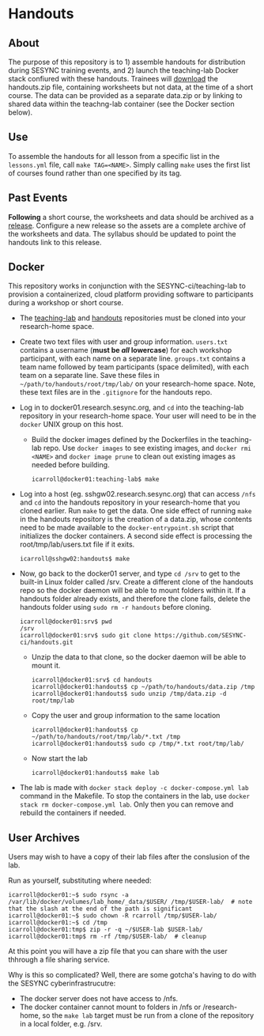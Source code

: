 # Handouts

## About

The purpose of this repository is to 1) assemble handouts for distribution during SESYNC training events, and 2) launch the teaching-lab Docker stack confiured with these handouts. Trainees will [download] the handouts.zip file, containing worksheets but not data, at the time of a short course. The data
can be provided as a separate data.zip or by linking to shared data within the teachng-lab container (see the Docker section below).

## Use

To assemble the handouts for all lesson from a specific list in the `lessons.yml` file, call `make TAG=<NAME>`. Simply calling `make` uses the first list of courses found rather than one specified by its tag.

## Past Events

**Following** a short course, the worksheets and data should be archived as a [release]. Configure a new release so the assets are a complete archive of the worksheets and data. The syllabus should be updated to point the handouts link to this release.

[release]: ../../releases
[download]: ../../archive/latest.zip

## Docker

This repository works in conjunction with the SESYNC-ci/teaching-lab to provision a containerized, cloud platform providing software to participants during a workshop or short course.

- The [teaching-lab](https://github.com/sesync-ci/teaching-lab) and [handouts](https://github.com/SESYNC-ci/handouts.git) repositories must be cloned into your research-home space.  

- Create two text files with user and group information.  `users.txt` contains a username (**must be _all_ lowercase**) for each workshop participant, with each name on a separate line.  `groups.txt` contains a team name followed by team participants (space delimited), with each team on a separate line.  Save these files in `~/path/to/handouts/root/tmp/lab/` on your research-home space.  Note, these text files are in the `.gitignore` for the handouts repo. 

- Log in to docker01.research.sesync.org, and `cd` into the teaching-lab repository in your research-home space.  Your user will need to be in the `docker` UNIX group on this host.

  - Build the docker images defined by the Dockerfiles in the teaching-lab repo. Use `docker images` to see existing images, and `docker rmi <NAME>` and `docker image prune` to clean out existing images as needed before building.
    ```
    icarroll@docker01:teaching-lab$ make 
    ```

- Log into a host (eg. sshgw02.research.sesync.org) that can access `/nfs` and `cd` into the handouts repository in your research-home that you cloned earlier.  Run `make` to get the data. One side effect of running `make` in the handouts repository is the creation of a data.zip, whose contents need to be made available to the `docker-entrypoint.sh` script that initializes the docker containers. A second side effect is processing the root/tmp/lab/users.txt file if it exits.
    ```
    icarroll@sshgw02:handouts$ make
    ```

- Now, go back to the docker01 server, and type `cd /srv` to get to the built-in Linux folder called /srv.  Create a different clone of the handouts repo so the docker daemon will be able to mount folders within it.
If a handouts folder already exists, and therefore the clone fails, delete the handouts folder using 
`sudo rm -r handouts` before cloning.    
    ```
    icarroll@docker01:srv$ pwd
    /srv
    icarroll@docker01:srv$ sudo git clone https://github.com/SESYNC-ci/handouts.git
    ```

  - Unzip the data to that clone, so the docker daemon will be able to mount it.
    ```
    icarroll@docker01:srv$ cd handouts
    icarroll@docker01:handouts$ cp ~/path/to/handouts/data.zip /tmp
    icarroll@docker01:handouts$ sudo unzip /tmp/data.zip -d root/tmp/lab
    ```

  - Copy the user and group information to the same location
    ```
    icarroll@docker01:handouts$ cp ~/path/to/handouts/root/tmp/lab/*.txt /tmp
    icarroll@docker01:handouts$ sudo cp /tmp/*.txt root/tmp/lab/
    ```

  - Now start the lab
    ```
    icarroll@docker01:handouts$ make lab
    ```

- The lab is made with `docker stack deploy -c docker-compose.yml lab` command in the Makefile.  To stop the containers in the lab, use `docker stack rm docker-compose.yml lab`.  Only then you can remove and rebuild the containers if needed. 

## User Archives
Users may wish to have a copy of their lab files after the conslusion of the lab.

Run as yourself, substituting where needed:
```
icarroll@docker01:~$ sudo rsync -a /var/lib/docker/volumes/lab_home/_data/$USER/ /tmp/$USER-lab/  # note that the slash at the end of the path is significant
icarroll@docker01:~$ sudo chown -R rcarroll /tmp/$USER-lab/
icarroll@docker01:~$ cd /tmp
icarroll@docker01:tmp$ zip -r -q ~/$USER-lab $USER-lab/
icarroll@docker01:tmp$ rm -rf /tmp/$USER-lab/  # cleanup
```

At this point you will have a zip file that you can share with the user thhrough a file sharing service.

Why is this so complicated? Well, there are some gotcha's having to do with the SESYNC cyberinfrastrucutre:
- The docker server does not have access to /nfs.
- The docker container cannot mount to folders in  /nfs or /research-home, so the `make lab` target must be run from a clone of the repository in a local folder, e.g. /srv.
